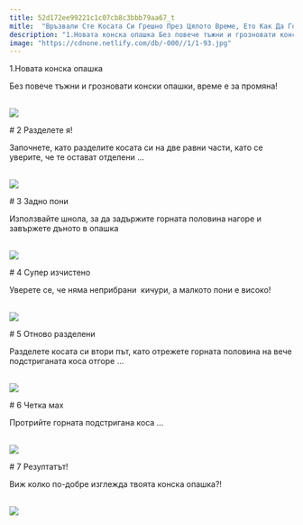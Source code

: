 ```yaml
---
title: 52d172ee99221c1c07cb8c3bbb79aa67_t
mitle:  "Връзвали Сте Косата Си Грешно През Цялото Време, Ето Как Да Го Направите Перфектно!"
description: "1.Новата конска опашка Без повече тъжни и грозновати конски опашки, време е за промяна!  # 2 Разделете я! Започнете, като разделите косата си на две равни части, като се"
image: "https://cdnone.netlify.com/db/-000//1/1-93.jpg"
---
```


 <p>1.Новата конска опашка</p>      <p>Без повече тъжни и грозновати конски опашки, време е за промяна!</p> <p> <br/><img src="https://cdnone.netlify.com/db/-000//1/1-93.jpg"/><br/></p>  <p># 2 Разделете я!</p>      <p>Започнете, като разделите косата си на две равни части, като се уверите, че те остават отделени …</p> <p> <br/><img src="https://cdnone.netlify.com/db/-000//1/2-89.jpg"/><br/></p> <p># 3 Задно пони</p> <p>Използвайте шнола, за да задържите горната половина нагоре и завържете дъното в опашка</p>      <p> <br/><img src="https://cdnone.netlify.com/db/-000//1/3-88.jpg"/><br/></p> <p># 4 Супер изчистено</p> <p>Уверете се, че няма неприбрани  кичури, а малкото пони е високо!</p> <p> <br/><img src="https://cdnone.netlify.com/db/-000//1/4-82.jpg"/><br/></p>  <p># 5 Отново разделени</p> <p>Разделете косата си втори път, като отрежете горната половина на вече подстриганата коса отгоре …</p>      <p> <br/><img src="https://cdnone.netlify.com/db/-000//1/5-81.jpg"/><br/></p> <p># 6 Четка мах</p> <p>Протрийте горната подстригана коса …</p> <p> <br/><img src="https://cdnone.netlify.com/db/-000//1/6-81.jpg"/><br/></p>       <p># 7 Резултатът!</p> <p>Виж колко по-добре изглежда твоята конска опашка?!</p> <p> <br/><img src="https://cdnone.netlify.com/db/-000//1/7-77.jpg"/><br/></p>       